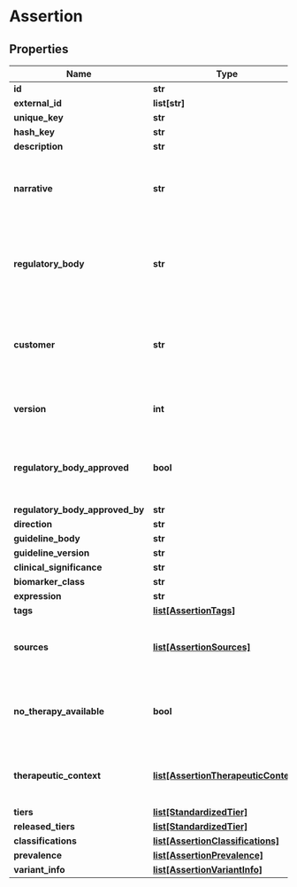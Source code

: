 # Assertion

## Properties
Name | Type | Description | Notes
------------ | ------------- | ------------- | -------------
**id** | **str** |  | 
**external_id** | **list[str]** |  | [optional] 
**unique_key** | **str** |  | 
**hash_key** | **str** |  | [optional] 
**description** | **str** |  | [optional] 
**narrative** | **str** | A human readeable narrative describing the assertion. | [optional] 
**regulatory_body** | **str** | The regulatory body that has governance over this assertion. | 
**customer** | **str** | The customer identifier that has governance over this assertion. | 
**version** | **int** | The assertion set version number. | 
**regulatory_body_approved** | **bool** | If true, this assertion&#x27;s therapuetic context has regulatory approval. | [optional] 
**regulatory_body_approved_by** | **str** |  | [optional] 
**direction** | **str** |  | [optional] 
**guideline_body** | **str** |  | [optional] 
**guideline_version** | **str** |  | [optional] 
**clinical_significance** | **str** |  | [optional] 
**biomarker_class** | **str** |  | [optional] 
**expression** | **str** |  | [optional] 
**tags** | [**list[AssertionTags]**](AssertionTags.md) |  | [optional] 
**sources** | [**list[AssertionSources]**](AssertionSources.md) | The supporting evidence for this assertion. | [optional] 
**no_therapy_available** | **bool** | If true, there is no therapy related to this assertion. | [optional] 
**therapeutic_context** | [**list[AssertionTherapeuticContext]**](AssertionTherapeuticContext.md) | The therapies associated with this assertion. | [optional] 
**tiers** | [**list[StandardizedTier]**](StandardizedTier.md) |  | [optional] 
**released_tiers** | [**list[StandardizedTier]**](StandardizedTier.md) |  | [optional] 
**classifications** | [**list[AssertionClassifications]**](AssertionClassifications.md) |  | [optional] 
**prevalence** | [**list[AssertionPrevalence]**](AssertionPrevalence.md) |  | [optional] 
**variant_info** | [**list[AssertionVariantInfo]**](AssertionVariantInfo.md) |  | [optional] 



